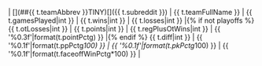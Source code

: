 | [](##{{ t.teamAbbrev }}TINY)[]({{ t.subreddit }}) | {{ t.teamFullName }} | {{ t.gamesPlayed|int }} | {{ t.wins|int }} | {{ t.losses|int }} |{% if not playoffs %} {{ t.otLosses|int }} | {{ t.points|int }} | {{ t.regPlusOtWins|int }} | {{ '%0.3f'|format(t.pointPctg) }} |{% endif %} {{ t.diff|int }} | {{ '%0.1f'|format(t.ppPctg*100) }} | {{ '%0.1f'|format(t.pkPctg*100) }} | {{ '%0.1f'|format(t.faceoffWinPctg*100) }} |
